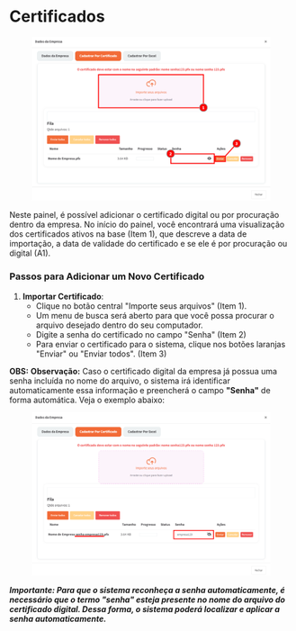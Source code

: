 # Certificados

<figure><img src="../../../.gitbook/assets/image.png" alt=""><figcaption></figcaption></figure>

Neste painel, é possível adicionar o certificado digital ou por procuração dentro da empresa. No início do painel, você encontrará uma visualização dos certificados ativos na base (Item 1), que descreve a data de importação, a data de validade do certificado e se ele é por procuração ou digital (A1).

### **Passos para Adicionar um Novo Certificado**

1. **Importar Certificado**:
   * Clique no botão central "Importe seus arquivos" (Item 1).
   * Um menu de busca será aberto para que você possa procurar o arquivo desejado dentro do seu computador.
   * Digite a senha do certificado no campo "Senha" (Item 2)
   * Para enviar o certificado para o sistema, clique nos botões laranjas "Enviar" ou "Enviar todos". (Item 3)

**OBS:** **Observação:** Caso o certificado digital da empresa já possua uma senha incluída no nome do arquivo, o sistema irá identificar automaticamente essa informação e preencherá o campo **"Senha"** de forma automática. Veja o exemplo abaixo:

<figure><img src="../../../.gitbook/assets/image (207).png" alt=""><figcaption></figcaption></figure>

_**Importante: Para que o sistema reconheça a senha automaticamente, é necessário que o termo "senha" esteja presente no nome do arquivo do certificado digital. Dessa forma, o sistema poderá localizar e aplicar a senha automaticamente.**_
